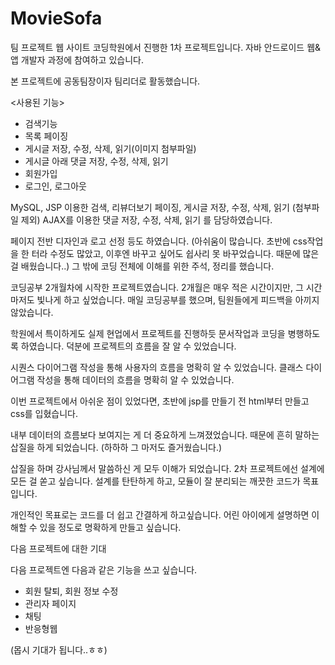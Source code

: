 # MovieSofa
팀 프로젝트 웹 사이트
코딩학원에서 진행한 1차 프로젝트입니다.
자바 안드로이드 웹&앱 개발자 과정에 참여하고 있습니다.

본 프로젝트에 공동팀장이자 팀리더로 활동했습니다.


<사용된 기능>

- 검색기능
- 목록 페이징
- 게시글 저장, 수정, 삭제, 읽기(이미지 첨부파일)
- 게시글 아래 댓글 저장, 수정, 삭제, 읽기
- 회원가입 
- 로그인, 로그아웃

MySQL, JSP 이용한 검색, 리뷰더보기 페이징, 게시글 저장, 수정, 삭제, 읽기 (첨부파일 제외)
AJAX를 이용한 댓글 저장, 수정, 삭제, 읽기 를 담당하였습니다.

페이지 전반 디자인과 로고 선정 등도 하였습니다.
(아쉬움이 많습니다. 초반에 css작업을 한 터라 수정도 많았고, 이후엔 바꾸고 싶어도 쉽사리 못 바꾸었습니다. 때문에 많은 걸 배웠습니다..)
그 밖에 코딩 전체에 이해를 위한 주석, 정리를 했습니다. 

코딩공부 2개월차에 시작한 프로젝트였습니다.
2개월은 매우 적은 시간이지만, 그 시간마저도 빛나게 하고 싶었습니다.
매일 코딩공부를 했으며, 팀원들에게 피드백을 아끼지 않았습니다.

학원에서 특이하게도 실제 현업에서 프로젝트를 진행하듯
문서작업과 코딩을 병행하도록 하였습니다.
덕분에 프로젝트의 흐름을 잘 알 수 있었습니다.

시퀀스 다이어그램 작성을 통해 사용자의 흐름을 명확히 알 수 있었습니다.
클래스 다이어그램 작성을 통해 데이터의 흐름을 명확히 알 수 있었습니다.


이번 프로젝트에서 아쉬운 점이 있었다면,
초반에 jsp를 만들기 전
html부터 만들고 css를 입혔습니다.

내부 데이터의 흐름보다 보여지는 게 더 중요하게 느껴졌었습니다.
때문에 흔히 말하는 삽질을 하게 되었습니다. (하하하 그 마저도 즐거웠습니다.)

삽질을 하며 강사님께서 말씀하신 게 모두 이해가 되었습니다.
2차 프로젝트에선 설계에 모든 걸 쏟고 싶습니다.
설계를 탄탄하게 하고, 모듈이 잘 분리되는 깨끗한 코드가 목표입니다.

개인적인 목표로는 코드를 더 쉽고 간결하게 하고싶습니다.
어린 아이에게 설명하면 이해할 수 있을 정도로 명확하게 만들고 싶습니다.



다음 프로젝트에 대한 기대

다음 프로젝트엔 다음과 같은 기능을 쓰고 싶습니다.

- 회원 탈퇴, 회원 정보 수정
- 관리자 페이지
- 채팅
- 반응형웹

(몹시 기대가 됩니다..ㅎㅎ)


